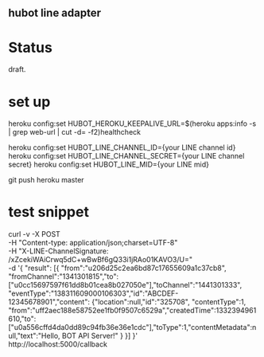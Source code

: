 hubot line adapter
--

# Status

draft.

# set up


heroku config:set HUBOT_HEROKU_KEEPALIVE_URL=$(heroku apps:info -s | grep web-url | cut -d= -f2)healthcheck

heroku config:set HUBOT_LINE_CHANNEL_ID={your LINE channel id}
heroku config:set HUBOT_LINE_CHANNEL_SECRET={your LINE channel secret}
heroku config:set HUBOT_LINE_MID={your LINE mid}


git push heroku master

# test snippet

curl -v -X POST \
-H "Content-type: application/json;charset=UTF-8" \
-H "X-LINE-ChannelSignature: /xZcekiWAiCrwq5dC+wBwBf6gQ33i1jRAo01KAVO3/U=" \
 -d '{ "result": [{ "from":"u206d25c2ea6bd87c17655609a1c37cb8", "fromChannel":"1341301815","to":["u0cc15697597f61dd8b01cea8b027050e"],"toChannel":"1441301333",  "eventType":"138311609000106303","id":"ABCDEF-12345678901","content": {"location":null,"id":"325708", "contentType":1, "from":"uff2aec188e58752ee1fb0f9507c6529a","createdTime":1332394961610,"to":["u0a556cffd4da0dd89c94fb36e36e1cdc"],"toType":1,"contentMetadata":null,"text":"Hello, BOT API Server!"  } }] }' \
 http://localhost:5000/callback
